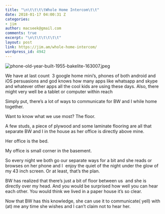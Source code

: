 ```yaml
---
title: "\n\t\t\t\tWhole Home Intercom\t\t"
date: 2018-01-17 04:00:31 Z
categories:
- jim
author: macseek@gmail.com
comments: true
excerpt: "\n\t\t\t\t\t\t"
layout: post
link: https://jim.am/whole-home-intercom/
wordpress_id: 4942
---
```


![phone-old-year-built-1955-bakelite-163007.jpeg](https://jim.am/wp-content/uploads/2018/01/phone-old-year-built-1955-bakelite-163007.jpeg)




We have at last count  3 google home mini’s, phones of both android and iOS persuasions and god knows how many apps like whatsapp and skype and whatever other apps all the cool kids are using these days. Also, there might very well be a tablet or computer within reach




Simply put, there’s a lot of ways to communicate for BW and I while home together.




Want to know what we use most? The floor.




A few studs, a piece of plywood and some laminate flooring are all that separate BW and I in the house as her office is directly above mine.




Her office is the bed.




My office is small corner in the basement.




So every night we both go our separate ways for a bit and she reads or browses on her phone and I  enjoy the quiet of the night under the glow of my 43 inch screen. Or at least, that’s the plan.




BW has realized that there’s just a bit of floor between us  and she is directly over my head. And you would be surprised how well you can hear each other. You would think we lived in a paper house it’s so clear.




Now that BW has this knowledge, she can use it to communicate( yell) with (at) me any time she wishes and I can’t claim not to hear her.


		
